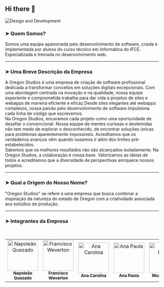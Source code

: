 ## Hi there 👋

<!--

**Here are some ideas to get you started:**

🙋‍♀️ A short introduction - what is your organization all about?
🌈 Contribution guidelines - how can the community get involved?
👩‍💻 Useful resources - where can the community find your docs? Is there anything else the community should know?
🍿 Fun facts - what does your team eat for breakfast?
🧙 Remember, you can do mighty things with the power of [Markdown](https://docs.github.com/github/writing-on-github/getting-started-with-writing-and-formatting-on-github/basic-writing-and-formatting-syntax)
-->

![Design and Development](https://github.com/oregonstudios/Oregon-Studios/blob/main/OregonStudiosLogo.png)

### ➤ Quem Somos? 


Somos uma equipe apaixonada pelo desenvolvimento de software, criada e implementada por alunos do curso técnico em Informática do IFCE. Especializada e treinada no desenvolvimento web.

---

### ➤ Uma Breve Descrição da Empresa

A Oregon Studios é uma empresa de criação de software profissional dedicada a transformar conceitos em soluções digitais excepcionais. Com uma abordagem centrada na inovação e na qualidade, nossa equipe experiente e comprometida trabalha para dar vida a projetos de sites e webapps de maneira eficiente e eficaz.Desde sites elegantes até webapps complexos, nossa paixão pelo desenvolvimento de software impulsiona cada linha de código que escrevemos.
<br>
Na Oregon Studios, encaramos cada projeto como uma oportunidade de desafiar o convencional. Nossa equipe de mentes curiosas e destemidas não tem medo de explorar o desconhecido, de encontrar soluções únicas para problemas aparentemente impossíveis. Acreditamos que os verdadeiros avanços vêm quando ousamos ir além dos limites pré-estabelecidos.
<br>
Sabemos que os melhores resultados não são alcançados isoladamente. Na Oregon Studios, a colaboração é nossa base. Valorizamos as ideias de todos e acreditamos que a diversidade de perspectivas enriquece nossos projetos. 

---

### ➤ Qual a Origem do Nosso Nome?

"Oregon Studios" se refere a uma empresa que busca combinar a inspiração da natureza do estado de Oregon com a criatividade associada aos estúdios de produção.

---

### ➤ Integrantes da Empresa

<div align="center">
<table>
  <tbody>
    <tr>
      <td align="center"><a href="https://github.com/napkkj"><img src="https://avatars.githubusercontent.com/u/102835435?v=4" width="100px;" alt="Napoleão Quezado"/><br /><sub><b>Napoleão Quezado</b></sub></a><br /></td>
      <br>
      <td align="center"><a href="https://github.com/franciscoweverton"><img src="https://avatars.githubusercontent.com/u/123766204?v=4" width="100px;" alt="Francisco Weverton"/><br /><sub><b>Francisco Weverton</b></sub></a><br /></td>
      <td align="center"><a href="https://github.com/AnaCarolinaClementeCardosoDaSilva"><img src="https://avatars.githubusercontent.com/u/106770900?v=4" width="100px;" alt="Ana Carolina"/><br /><sub><b>Ana Carolína</b></sub></a><br /></td>
      <td align="center"><a href="https://github.com/aanapaulaa7"><img src="https://lh3.googleusercontent.com/a-/AD_cMMS6_7FrTIuLxwdnWw1ceiMAI9IH-LoTY4y4mc6bx4zkng=s64-p-k-rw-no" width="100px;" alt="Ana Paula"/><br /><sub><b>Ana Paula</b></sub></a><br /></td>
      <td align="center"><a href="https://github.com/murilobispo"><img src="https://avatars.githubusercontent.com/u/112359490?v=4" width="100px;" alt="Murilo Bispo"/><br /><sub><b>Murilo Bispo</b></sub></a><br /></td>
    </tr>
  </tbody>
</table>
</div>

